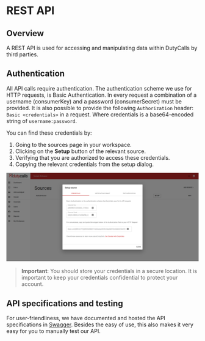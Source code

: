 # REST API

## Overview

A REST API is used for accessing and manipulating data within DutyCalls by third parties.

## Authentication

All API calls require authentication. The authentication scheme we use for HTTP requests, is Basic Authentication. In every request a combination of a username (consumerKey) and a password (consumerSecret) must be provided. It is also possible to provide the following `Authorization` header: `Basic <credentials>` in a request. Where credentials is a base64-encoded string of `username:password`.

You can find these credentials by:

1. Going to the sources page in your workspace.
2. Clicking on the **Setup** button of the relevant source.
3. Verifying that you are authorized to access these credentials.
4. Copying the relevant credentials from the setup dialog.

![image - Get credentials](images/setup-source-dialog-1.png)

> **Important**: You should store your credentials in a secure location. It is important to keep your credentials confidential to protect your account.

## API specifications and testing

For user-friendliness, we have documented and hosted the API specifications in [Swagger](https://app.swaggerhub.com/apis-docs/robbm1/DutyCalls/1.0.0). Besides the easy of use, this also makes it very easy for you to manually test our API.
